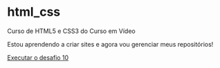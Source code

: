 # html_css
 Curso de HTML5 e CSS3 do Curso em Vídeo

Estou aprendendo a criar sites e agora vou gerenciar meus repositórios!

<a href="https://Nijazxs.github.io/estudo html-css/execicíos/ex001/">Executar o desafio 10</a>


